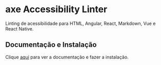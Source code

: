 # axe Accessibility Linter

Linting de acessibilidade para HTML, Angular, React, Markdown, Vue e React Native.

## Documentação e Instalação

Clique [aqui](https://marketplace.visualstudio.com/items?itemName=deque-systems.vscode-axe-linter) para ver a documentação e fazer a instalação.
